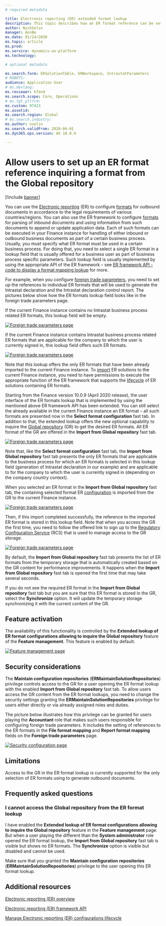 ```yaml
---
# required metadata

title: Electronic reporting (ER) extended format lookup
description: This topic describes how an ER format reference can be set up in the ER format lookup when the required format is stored in the Global repository
author: NickSelin
manager: AnnBe
ms.date: 01/24/2020
ms.topic: article
ms.prod: 
ms.service: dynamics-ax-platform
ms.technology: 

# optional metadata

ms.search.form: ERSolutionTable, ERWorkspace, IntrastatParameters
# ROBOTS: 
audience: Application User
# ms.devlang: 
ms.reviewer: kfend
ms.search.scope: Core, Operations
# ms.tgt_pltfrm: 
ms.custom: 97423
ms.assetid: 
ms.search.region: Global
# ms.search.industry: 
ms.author: nselin
ms.search.validFrom: 2020-04-01
ms.dyn365.ops.version: AX 10.0.9

---
```


# Allow users to set up an ER format reference inquiring a format from the Global repository

[!include [banner](../includes/banner.md)]

You can use the [Electronic reporting](general-electronic-reporting.md) (ER) to configure 
[formats](general-electronic-reporting.md#FormatComponentOutbound) for outbound documents in accordance to the legal requirements of various countries/regions. You can also use the ER framework to configure [formats](general-electronic-reporting.md#FormatComponentInbound) for parsing of inbound documents and using information from such documents to append or update application data. Each of such formats can be executed in your Finance instance for handling of either inbound or outbound business documents as part of a certain business process. Usually, you must specify what ER format must be used in a certain business process. For doing that, you need to select a single ER format in a lookup field that is usually offered for a business user as part of business process specific parameters. Such lookup field is usually implemented by using the appropriate API of the ER framework – see [ER framework API - code to display a format mapping lookup](er-apis-app73.md#code-to-display-a-format-mapping-lookup)
for more.

For example, when you configure [foreign trade 
parameters](https://docs.microsoft.com/en-us/dynamics365/finance/localizations/emea-intrastat#set-up-foreign-trade-parameters),
you need to set up the references to individual ER formats that will be used to generate the Intrastat declaration and the Intrastat declaration control report. The pictures below show how the ER formats lookup field looks like in the foreign trade parameters page.

If the current Finance instance contains no Intrastat business process related ER formats, this lookup field will be empty.

[![Foreign trade parameters page](./media/ER-ExtLookup-Lookup1.gif)](./media/ER-ExtLookup-Lookup1.gif)

If the current Finance instance contains Intrastat business process related ER formats that are applicable for the company to which the user is currently signed in, this lookup field offers such ER formats.

[![Foreign trade parameters page](./media/ER-ExtLookup-Lookup2.png)](./media/ER-ExtLookup-Lookup2.png)

Note that this lookup offers the only ER formats that have been already imported to the current Finance instance. To
[import](./tasks/er-import-configuration-lifecycle-services.md) ER solutions to the current Finance instance, you need to have permissions to execute the appropriate function of the ER framework that supports the [lifecycle](general-electronic-reporting-manage-configuration-lifecycle.md) of ER solutions containing ER formats.

Starting from the Finance version 10.0.9 (April 2020 release), the user interface of the ER formats lookup that is implemented by using the mentioned above ER framework API has been extended. You can still select the already available in the current Finance instance an ER format – all such formats are presented now in the **Select format configuration** fast tab. In addition to that, the extended lookup offers the new optional capability to inquire the [Global repository](rcs-global-repository-overview.md) (GR) to get the desired ER formats. All ER format of the GR are offered in the **Import from Global repository** fast tab.

[![Foreign trade parameters page](./media/ER-ExtLookup-Lookup3.png)](./media/ER-ExtLookup-Lookup3.png)

Note that, like the **Select format configuration** fast tab, the **Import from Global repository** fast tab presents the only ER formats that are applicable to the business process for which an ER formats is selected in this lookup field (generation of Intrastat declaration in our example) and are applicable to for the company to which the user is currently signed in (depending on the company country context).

When you selected an ER format in the **Import from Global repository** fast tab, the containing selected format ER
[configuration](general-electronic-reporting.md#Configuration) is imported from the GR to the current Finance instance.

[![Foreign trade parameters page](./media/ER-ExtLookup-FormatImport.png)](./media/ER-ExtLookup-FormatImport.png)

Then, if this import completed successfully, the reference to the imported ER format is stored in this lookup field. Note that when you access the GR the first time, you need to follow the offered link to sign up to the [Regulatory Configuration Service](https://aka.ms/rcs) (RCS) that is used to manage access to the GR storage.

[![Foreign trade parameters page](./media/ER-ExtLookup-RepoSignUp.png)](./media/ER-ExtLookup-RepoSignUp.png)

By default, the **Import from Global repository** fast tab presents the list of ER formats from the temporary storage that is automatically created based on the GR content for performance improvements. It happens when the **Import from
Global repository** fast tab is opened the first time that may take several seconds.

If you do not see the required ER format in the **Import from Global repository** fast tab but you are sure that this ER format is stored in the GR, select the **Synchronize** option. It will update the temporary storage synchronizing it with the current content of the GR.

## Feature activation

The availability of this functionality is controlled by the **Extended lookup of ER format configurations allowing to inquire the Global repository** feature of the **Feature management**. This feature is enabled by default.

[![Feature management page](./media/ER-ExtLookup-FeatureMngt.png)](./media/ER-ExtLookup-FeatureMngt.png)

## Security considerations

The **Maintain configuration repositories** (**ERMaintainSolutionRepositories**) privilege controls access to the GR for a user opening the ER format lookup with the enabled **Import from Global repository** fast tab. To allow users access the GR content from the ER format lookups, you need to change the security settings granting the **ERMaintainSolutionRepositories** privilege for users either directly or via already assigned roles and duties.

The picture below illustrates how this privilege can be granted for users playing the **Accountant** role that makes such users responsible for configuring foreign trade parameters. It includes the setting of references to the ER formats in the **File format mapping** and **Report format mapping** fields on the **Foreign trade parameters** page.

[![Security configuration page](./media/ER-ExtLookup-SecuritySetting.png)](./media/ER-ExtLookup-SecuritySetting.png)

## Limitations

Access to the GR in the ER format lookup is currently supported for the only selection of ER formats using to generate outbound documents.

## Frequently asked questions

### I cannot access the Global repository from the ER format lookup

I have enabled the **Extended lookup of ER format configurations allowing to inquire the Global repository** feature in the **Feature management** page. But when a user playing the different than the **System administrator** role opened the ER format lookup, the **Import from Global repository** fast tab is visible but shows no ER formats. The **Synchronize** option is visible but disabled and cannot be used.

Make sure that you granted the **Maintain configuration repositories** (**ERMaintainSolutionRepositories**) privilege to the user opening this ER format lookup.

## Additional resources

[Electronic reporting (ER) overview](general-electronic-reporting.md)

[Electronic reporting (ER) framework API](er-apis-app73.md)

[Manage Electronic reporting (ER) configurations lifecycle](general-electronic-reporting-manage-configuration-lifecycle.md)

